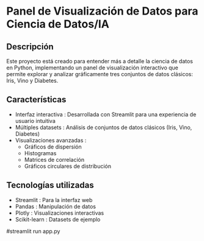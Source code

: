 # Panel de Visualización de Datos para Ciencia de Datos/IA
## Descripción
Este proyecto está creado para entender más a detalle la ciencia de datos en Python, 
implementando un panel de visualización interactivo que permite explorar y analizar 
gráficamente tres conjuntos de datos clásicos: Iris, Vino y Diabetes.

## Características
- Interfaz interactiva : Desarrollada con Streamlit para una experiencia de usuario intuitiva
- Múltiples datasets : Análisis de conjuntos de datos clásicos (Iris, Vino, Diabetes)
- Visualizaciones avanzadas :
  - Gráficos de dispersión
  - Histogramas
  - Matrices de correlación
  - Gráficos circulares de distribución
    
## Tecnologías utilizadas
- Streamlit : Para la interfaz web
- Pandas : Manipulación de datos
- Plotly : Visualizaciones interactivas
- Scikit-learn : Datasets de ejemplo

#streamlit run app.py

